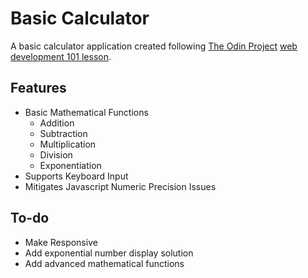 # Basic Calculator
A basic calculator application created following [The Odin Project](https://theodinproject.com/) [web development 101 lesson](https://theodinproject.com/courses/web-development-101/lessons/calculator).

## Features
* Basic Mathematical Functions
  * Addition
  * Subtraction
  * Multiplication
  * Division
  * Exponentiation
* Supports Keyboard Input
* Mitigates Javascript Numeric Precision Issues

## To-do
* Make Responsive
* Add exponential number display solution
* Add advanced mathematical functions